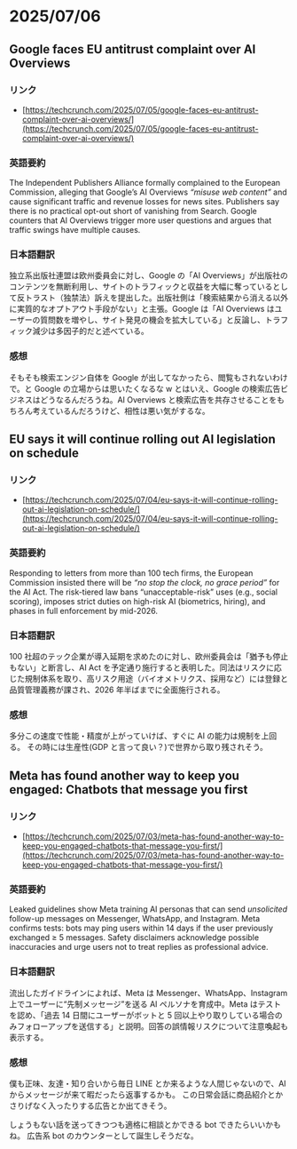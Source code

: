 # 2025/07/06

## Google faces EU antitrust complaint over AI Overviews

### リンク

- [https://techcrunch.com/2025/07/05/google-faces-eu-antitrust-complaint-over-ai-overviews/](https://techcrunch.com/2025/07/05/google-faces-eu-antitrust-complaint-over-ai-overviews/)

### 英語要約

The Independent Publishers Alliance formally complained to the European Commission, alleging that Google’s AI Overviews _“misuse web content”_ and cause significant traffic and revenue losses for news sites. Publishers say there is no practical opt-out short of vanishing from Search. Google counters that AI Overviews trigger more user questions and argues that traffic swings have multiple causes.

### 日本語翻訳

独立系出版社連盟は欧州委員会に対し、Google の「AI Overviews」が出版社のコンテンツを無断利用し、サイトのトラフィックと収益を大幅に奪っているとして反トラスト（独禁法）訴えを提出した。出版社側は「検索結果から消える以外に実質的なオプトアウト手段がない」と主張。Google は「AI Overviews はユーザーの質問数を増やし、サイト発見の機会を拡大している」と反論し、トラフィック減少は多因子的だと述べている。

### 感想

そもそも検索エンジン自体を Google が出してなかったら、閲覧もされないわけで。と Google の立場からは思いたくなるな w
とはいえ、Google の検索広告ビジネスはどうなるんだろうね。AI Overviews と検索広告を共存させることをもちろん考えているんだろうけど、相性は悪い気がするな。

## EU says it will continue rolling out AI legislation on schedule

### リンク

- [https://techcrunch.com/2025/07/04/eu-says-it-will-continue-rolling-out-ai-legislation-on-schedule/](https://techcrunch.com/2025/07/04/eu-says-it-will-continue-rolling-out-ai-legislation-on-schedule/)

### 英語要約

Responding to letters from more than 100 tech firms, the European Commission insisted there will be _“no stop the clock, no grace period”_ for the AI Act. The risk-tiered law bans “unacceptable-risk” uses (e.g., social scoring), imposes strict duties on high-risk AI (biometrics, hiring), and phases in full enforcement by mid-2026.

### 日本語翻訳

100 社超のテック企業が導入延期を求めたのに対し、欧州委員会は「猶予も停止もない」と断言し、AI Act を予定通り施行すると表明した。同法はリスクに応じた規制体系を取り、高リスク用途（バイオメトリクス、採用など）には登録と品質管理義務が課され、2026 年半ばまでに全面施行される。

### 感想

多分この速度で性能・精度が上がっていけば、すぐに AI の能力は規制を上回る。
その時には生産性(GDP と言って良い？)で世界から取り残されそう。

## Meta has found another way to keep you engaged: Chatbots that message you first

### リンク

- [https://techcrunch.com/2025/07/03/meta-has-found-another-way-to-keep-you-engaged-chatbots-that-message-you-first/](https://techcrunch.com/2025/07/03/meta-has-found-another-way-to-keep-you-engaged-chatbots-that-message-you-first/)

### 英語要約

Leaked guidelines show Meta training AI personas that can send _unsolicited_ follow-up messages on Messenger, WhatsApp, and Instagram. Meta confirms tests: bots may ping users within 14 days if the user previously exchanged ≥ 5 messages. Safety disclaimers acknowledge possible inaccuracies and urge users not to treat replies as professional advice.

### 日本語翻訳

流出したガイドラインによれば、Meta は Messenger、WhatsApp、Instagram 上でユーザーに“先制メッセージ”を送る AI ペルソナを育成中。Meta はテストを認め、「過去 14 日間にユーザーがボットと 5 回以上やり取りしている場合のみフォローアップを送信する」と説明。回答の誤情報リスクについて注意喚起も表示する。

### 感想

僕も正味、友達・知り合いから毎日 LINE とか来るような人間じゃないので、AI からメッセージが来て暇だったら返事するかも。
この日常会話に商品紹介とかさりげなく入ったりする広告とか出てきそう。

しょうもない話を送ってきつつも適格に相談とかできる bot できたらいいかもね。
広告系 bot のカウンターとして誕生しそうだな。
